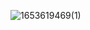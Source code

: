 ![1653619469(1)](https://user-images.githubusercontent.com/68007558/170653882-babd9afc-44a4-4473-bd17-b82c045b2900.png)
